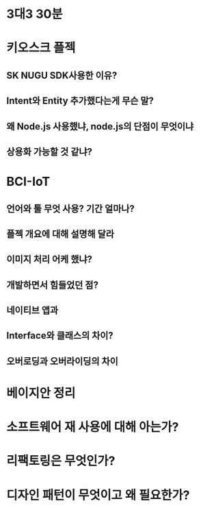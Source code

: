# 3대3 30분

# 키오스크 플젝

## SK NUGU SDK사용한 이유?

## Intent와 Entity 추가했다는게 무슨 말?

## 왜 Node.js 사용했냐, node.js의 단점이 무엇이냐

## 상용화 가능할 것 같냐?

# BCI-IoT

## 언어와 툴 무엇 사용? 기간 얼마나?

## 플젝 개요에 대해 설명해 달라

## 이미지 처리 어케 했냐?

## 개발하면서 힘들었던 점?

## 네이티브 앱과 

## Interface와 클래스의 차이?

## 오버로딩과 오버라이딩의 차이

# 베이지안 정리

# 소프트웨어 재 사용에 대해 아는가?

# 리팩토링은 무엇인가?

# 디자인 패턴이 무엇이고 왜 필요한가?